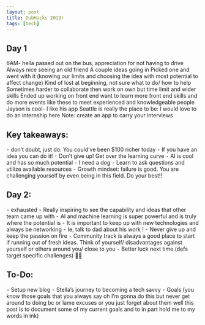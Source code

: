 ```yaml
---
layout: post
title: DubHacks 2019!
tags: [tech]
---
```



## Day 1 <br>

6AM- hella passed out on the bus, appreciation for not having to drive
Always nice seeing an old friend
A couple ideas going in
Picked one and went with it (knowing our limits and choosing the idea with most potential to affect change)
Kind of lost at beginning, not sure what to do/ how to help
Sometimes harder to collaborate then work on own but time limit and wider skills
Ended up working on front end
want to learn more front end skills and do more events like these to meet experienced and knowledgeable people
Jayson is cool- I like his app
Seattle is really the place to be: I would love to do an internship here
Note: create an app to carry your interviews

## Key takeaways: <br>
⁃ don’t doubt, just do. You could’ve been $100 richer today
⁃ If you have an idea you can do it!
⁃ Don’t give up! Get over the learning curve
⁃ AI is cool and has so much potential
⁃ I need a dog
⁃ Learn to ask questions and utilize available resources
⁃ Growth mindset: failure is good. You are challenging yourself by even being in this field. Do your best!!

## Day 2: <br>
⁃ exhausted
⁃ Really inspiring to see the capability and ideas that other team came up with
⁃ AI and machine learning is super powerful and is truly where the potential is
⁃ It is important to keep up with new technologies and always be networking
⁃ Ie, talk to dad about his work !
⁃ Never give up and keep the passion on fire
⁃ Community track is always a good place to start if running out of fresh ideas. Think of yourself/ disadvantages against yourself or others around you/ close to you
⁃ Better luck next time (defs target specific challenges) 💪🏼

## To-Do: <br>
⁃ Setup new blog
⁃ Stella’s journey to becoming a tech savvy
⁃ Goals (you know those goals that you always say oh I’m gonna do this but never get around to doing bc or lame excuses or you just forget about them well this post is to document some of my current goals and to in part hold me to my words in ink)
